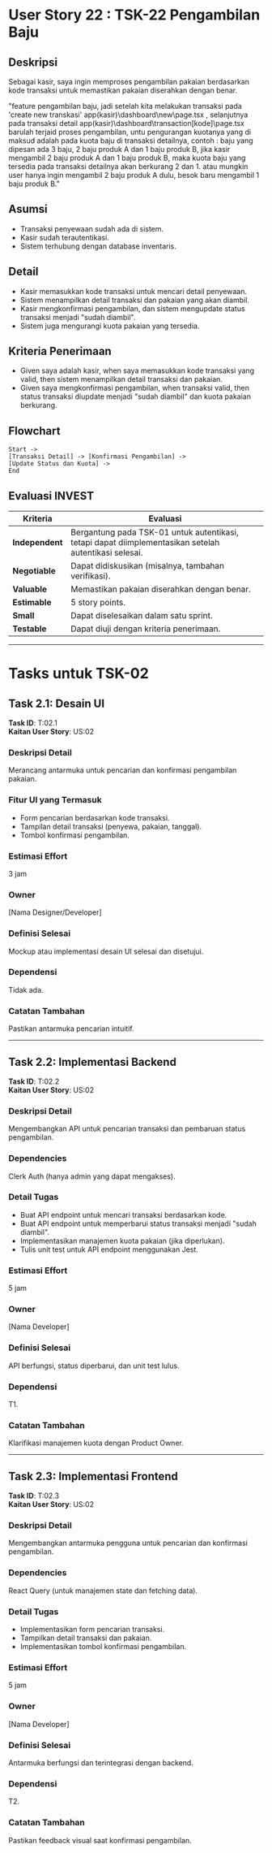 # User Story 22 : TSK-22 Pengambilan Baju 

## Deskripsi

Sebagai kasir, saya ingin memproses pengambilan pakaian berdasarkan kode transaksi untuk memastikan pakaian diserahkan dengan benar.

"feature pengambilan baju, jadi setelah kita melakukan transaksi pada 'create new transkasi' app\(kasir)\dashboard\new\page.tsx , selanjutnya pada transaksi  detail app\(kasir)\dashboard\transaction\[kode]\page.tsx barulah terjaid proses pengambilan, untu  pengurangan kuotanya yang di maksud adalah pada kuota baju di transaksi detailnya, contoh : baju yang dipesan ada 3 baju, 2 baju produk A dan 1 baju produk B, jika kasir mengambil 2 baju produk A dan 1 baju produk B, maka kuota baju yang tersedia pada transaksi detailnya akan berkurang 2 dan 1. atau mungkin user hanya ingin mengambil 2 baju produk A dulu, besok baru mengambil 1 baju produk B."

## Asumsi

- Transaksi penyewaan sudah ada di sistem.
- Kasir sudah terautentikasi.
- Sistem terhubung dengan database inventaris.

## Detail

- Kasir memasukkan kode transaksi untuk mencari detail penyewaan.
- Sistem menampilkan detail transaksi dan pakaian yang akan diambil.
- Kasir mengkonfirmasi pengambilan, dan sistem mengupdate status transaksi menjadi "sudah diambil".
- Sistem juga mengurangi kuota pakaian yang tersedia.

## Kriteria Penerimaan

- Given saya adalah kasir, when saya memasukkan kode transaksi yang valid, then sistem menampilkan detail transaksi dan pakaian.
- Given saya mengkonfirmasi pengambilan, when transaksi valid, then status transaksi diupdate menjadi "sudah diambil" dan kuota pakaian berkurang.

## Flowchart

```
Start ->
[Transaksi Detail] -> [Konfirmasi Pengambilan] ->
[Update Status dan Kuota] ->
End
```

## Evaluasi INVEST

| Kriteria        | Evaluasi                                                                                              |
| --------------- | ----------------------------------------------------------------------------------------------------- |
| **Independent** | Bergantung pada TSK-01 untuk autentikasi, tetapi dapat diimplementasikan setelah autentikasi selesai. |
| **Negotiable**  | Dapat didiskusikan (misalnya, tambahan verifikasi).                                                   |
| **Valuable**    | Memastikan pakaian diserahkan dengan benar.                                                           |
| **Estimable**   | 5 story points.                                                                                       |
| **Small**       | Dapat diselesaikan dalam satu sprint.                                                                 |
| **Testable**    | Dapat diuji dengan kriteria penerimaan.                                                               |

---

# Tasks untuk TSK-02

## Task 2.1: Desain UI

**Task ID**: T:02.1  
**Kaitan User Story**: US:02

### Deskripsi Detail

Merancang antarmuka untuk pencarian dan konfirmasi pengambilan pakaian.

### Fitur UI yang Termasuk

- Form pencarian berdasarkan kode transaksi.
- Tampilan detail transaksi (penyewa, pakaian, tanggal).
- Tombol konfirmasi pengambilan.

### Estimasi Effort

3 jam

### Owner

[Nama Designer/Developer]

### Definisi Selesai

Mockup atau implementasi desain UI selesai dan disetujui.

### Dependensi

Tidak ada.

### Catatan Tambahan

Pastikan antarmuka pencarian intuitif.

---

## Task 2.2: Implementasi Backend

**Task ID**: T:02.2  
**Kaitan User Story**: US:02

### Deskripsi Detail

Mengembangkan API untuk pencarian transaksi dan pembaruan status pengambilan.

### Dependencies

Clerk Auth (hanya admin yang dapat mengakses).

### Detail Tugas

- Buat API endpoint untuk mencari transaksi berdasarkan kode.
- Buat API endpoint untuk memperbarui status transaksi menjadi "sudah diambil".
- Implementasikan manajemen kuota pakaian (jika diperlukan).
- Tulis unit test untuk API endpoint menggunakan Jest.

### Estimasi Effort

5 jam

### Owner

[Nama Developer]

### Definisi Selesai

API berfungsi, status diperbarui, dan unit test lulus.

### Dependensi

T1.

### Catatan Tambahan

Klarifikasi manajemen kuota dengan Product Owner.

---

## Task 2.3: Implementasi Frontend

**Task ID**: T:02.3  
**Kaitan User Story**: US:02

### Deskripsi Detail

Mengembangkan antarmuka pengguna untuk pencarian dan konfirmasi pengambilan.

### Dependencies

React Query (untuk manajemen state dan fetching data).

### Detail Tugas

- Implementasikan form pencarian transaksi.
- Tampilkan detail transaksi dan pakaian.
- Implementasikan tombol konfirmasi pengambilan.

### Estimasi Effort

5 jam

### Owner

[Nama Developer]

### Definisi Selesai

Antarmuka berfungsi dan terintegrasi dengan backend.

### Dependensi

T2.

### Catatan Tambahan

Pastikan feedback visual saat konfirmasi pengambilan.
